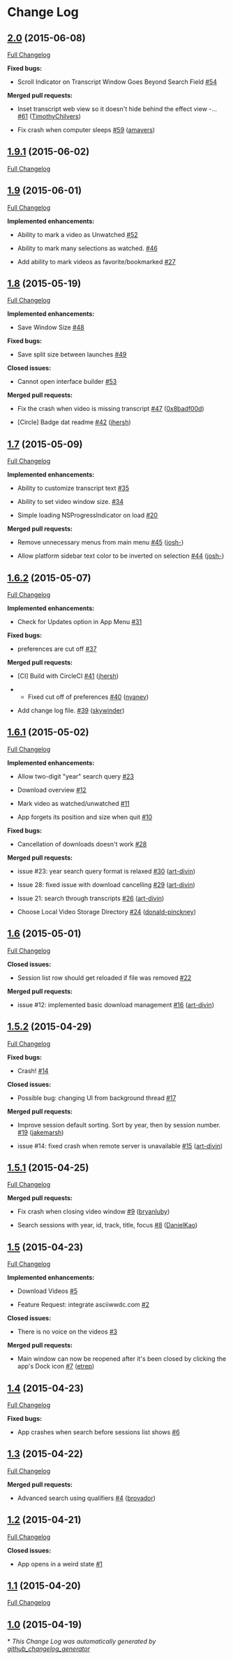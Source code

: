 # Change Log

## [2.0](https://github.com/insidegui/WWDC/tree/2.0) (2015-06-08)

[Full Changelog](https://github.com/insidegui/WWDC/compare/1.9.1...2.0)

**Fixed bugs:**

- Scroll Indicator on Transcript Window Goes Beyond Search Field [\#54](https://github.com/insidegui/WWDC/issues/54)

**Merged pull requests:**

- Inset transcript web view so it doesn't hide behind the effect view -… [\#61](https://github.com/insidegui/WWDC/pull/61) ([TimothyChilvers](https://github.com/TimothyChilvers))

- Fix crash when computer sleeps [\#59](https://github.com/insidegui/WWDC/pull/59) ([amayers](https://github.com/amayers))

## [1.9.1](https://github.com/insidegui/WWDC/tree/1.9.1) (2015-06-02)

[Full Changelog](https://github.com/insidegui/WWDC/compare/1.9...1.9.1)

## [1.9](https://github.com/insidegui/WWDC/tree/1.9) (2015-06-01)

[Full Changelog](https://github.com/insidegui/WWDC/compare/1.8...1.9)

**Implemented enhancements:**

- Ability to mark a video as Unwatched [\#52](https://github.com/insidegui/WWDC/issues/52)

- Ability to mark many selections as watched. [\#46](https://github.com/insidegui/WWDC/issues/46)

- Add ability to mark videos as favorite/bookmarked [\#27](https://github.com/insidegui/WWDC/issues/27)

## [1.8](https://github.com/insidegui/WWDC/tree/1.8) (2015-05-19)

[Full Changelog](https://github.com/insidegui/WWDC/compare/1.7...1.8)

**Implemented enhancements:**

- Save Window Size [\#48](https://github.com/insidegui/WWDC/issues/48)

**Fixed bugs:**

- Save split size between launches [\#49](https://github.com/insidegui/WWDC/issues/49)

**Closed issues:**

- Cannot open interface builder [\#53](https://github.com/insidegui/WWDC/issues/53)

**Merged pull requests:**

- Fix the crash when video is missing transcript [\#47](https://github.com/insidegui/WWDC/pull/47) ([0x8badf00d](https://github.com/0x8badf00d))

- \[Circle\] Badge dat readme [\#42](https://github.com/insidegui/WWDC/pull/42) ([jhersh](https://github.com/jhersh))

## [1.7](https://github.com/insidegui/WWDC/tree/1.7) (2015-05-09)

[Full Changelog](https://github.com/insidegui/WWDC/compare/1.6.2...1.7)

**Implemented enhancements:**

- Ability to customize transcript text [\#35](https://github.com/insidegui/WWDC/issues/35)

- Ability to set video window size. [\#34](https://github.com/insidegui/WWDC/issues/34)

- Simple loading NSProgressIndicator on load [\#20](https://github.com/insidegui/WWDC/issues/20)

**Merged pull requests:**

- Remove unnecessary menus from main menu [\#45](https://github.com/insidegui/WWDC/pull/45) ([josh-](https://github.com/josh-))

- Allow platform sidebar text color to be inverted on selection [\#44](https://github.com/insidegui/WWDC/pull/44) ([josh-](https://github.com/josh-))

## [1.6.2](https://github.com/insidegui/WWDC/tree/1.6.2) (2015-05-07)

[Full Changelog](https://github.com/insidegui/WWDC/compare/1.6.1...1.6.2)

**Implemented enhancements:**

- Check for Updates option in App Menu [\#31](https://github.com/insidegui/WWDC/issues/31)

**Fixed bugs:**

- preferences are cut off [\#37](https://github.com/insidegui/WWDC/issues/37)

**Merged pull requests:**

- \[CI\] Build with CircleCI [\#41](https://github.com/insidegui/WWDC/pull/41) ([jhersh](https://github.com/jhersh))

- - Fixed cut off of preferences [\#40](https://github.com/insidegui/WWDC/pull/40) ([nyanev](https://github.com/nyanev))

- Add change log file. [\#39](https://github.com/insidegui/WWDC/pull/39) ([skywinder](https://github.com/skywinder))

## [1.6.1](https://github.com/insidegui/WWDC/tree/1.6.1) (2015-05-02)

[Full Changelog](https://github.com/insidegui/WWDC/compare/1.6...1.6.1)

**Implemented enhancements:**

- Allow two-digit "year" search query [\#23](https://github.com/insidegui/WWDC/issues/23)

- Download overview [\#12](https://github.com/insidegui/WWDC/issues/12)

- Mark video as watched/unwatched [\#11](https://github.com/insidegui/WWDC/issues/11)

- App forgets its position and size when quit [\#10](https://github.com/insidegui/WWDC/issues/10)

**Fixed bugs:**

- Cancellation of downloads doesn't work [\#28](https://github.com/insidegui/WWDC/issues/28)

**Merged pull requests:**

- issue \#23: year search query format is relaxed [\#30](https://github.com/insidegui/WWDC/pull/30) ([art-divin](https://github.com/art-divin))

- Issue 28: fixed issue with download cancelling [\#29](https://github.com/insidegui/WWDC/pull/29) ([art-divin](https://github.com/art-divin))

- Issue 21: search through transcripts [\#26](https://github.com/insidegui/WWDC/pull/26) ([art-divin](https://github.com/art-divin))

- Choose Local Video Storage Directory [\#24](https://github.com/insidegui/WWDC/pull/24) ([donald-pinckney](https://github.com/donald-pinckney))

## [1.6](https://github.com/insidegui/WWDC/tree/1.6) (2015-05-01)

[Full Changelog](https://github.com/insidegui/WWDC/compare/1.5.2...1.6)

**Closed issues:**

- Session list row should get reloaded if file was removed [\#22](https://github.com/insidegui/WWDC/issues/22)

**Merged pull requests:**

- issue \#12: implemented basic download management [\#16](https://github.com/insidegui/WWDC/pull/16) ([art-divin](https://github.com/art-divin))

## [1.5.2](https://github.com/insidegui/WWDC/tree/1.5.2) (2015-04-29)

[Full Changelog](https://github.com/insidegui/WWDC/compare/1.5.1...1.5.2)

**Fixed bugs:**

- Crash! [\#14](https://github.com/insidegui/WWDC/issues/14)

**Closed issues:**

- Possible bug: changing UI from background thread [\#17](https://github.com/insidegui/WWDC/issues/17)

**Merged pull requests:**

- Improve session default sorting. Sort by year, then by session number. [\#19](https://github.com/insidegui/WWDC/pull/19) ([jakemarsh](https://github.com/jakemarsh))

- issue \#14: fixed crash when remote server is unavailable [\#15](https://github.com/insidegui/WWDC/pull/15) ([art-divin](https://github.com/art-divin))

## [1.5.1](https://github.com/insidegui/WWDC/tree/1.5.1) (2015-04-25)

[Full Changelog](https://github.com/insidegui/WWDC/compare/1.5...1.5.1)

**Merged pull requests:**

- Fix crash when closing video window [\#9](https://github.com/insidegui/WWDC/pull/9) ([bryanluby](https://github.com/bryanluby))

- Search sessions with year, id, track, title, focus [\#8](https://github.com/insidegui/WWDC/pull/8) ([DanielKao](https://github.com/DanielKao))

## [1.5](https://github.com/insidegui/WWDC/tree/1.5) (2015-04-23)

[Full Changelog](https://github.com/insidegui/WWDC/compare/1.4...1.5)

**Implemented enhancements:**

- Download Videos [\#5](https://github.com/insidegui/WWDC/issues/5)

- Feature Request: integrate asciiwwdc.com [\#2](https://github.com/insidegui/WWDC/issues/2)

**Closed issues:**

- There is no voice on the videos [\#3](https://github.com/insidegui/WWDC/issues/3)

**Merged pull requests:**

- Main window can now be reopened after it's been closed by clicking the app's Dock icon [\#7](https://github.com/insidegui/WWDC/pull/7) ([etrep](https://github.com/etrep))

## [1.4](https://github.com/insidegui/WWDC/tree/1.4) (2015-04-23)

[Full Changelog](https://github.com/insidegui/WWDC/compare/1.3...1.4)

**Fixed bugs:**

- App crashes when search before sessions list shows [\#6](https://github.com/insidegui/WWDC/issues/6)

## [1.3](https://github.com/insidegui/WWDC/tree/1.3) (2015-04-22)

[Full Changelog](https://github.com/insidegui/WWDC/compare/1.2...1.3)

**Merged pull requests:**

- Advanced search using qualifiers [\#4](https://github.com/insidegui/WWDC/pull/4) ([brovador](https://github.com/brovador))

## [1.2](https://github.com/insidegui/WWDC/tree/1.2) (2015-04-21)

[Full Changelog](https://github.com/insidegui/WWDC/compare/1.1...1.2)

**Closed issues:**

- App opens in a weird state [\#1](https://github.com/insidegui/WWDC/issues/1)

## [1.1](https://github.com/insidegui/WWDC/tree/1.1) (2015-04-20)

[Full Changelog](https://github.com/insidegui/WWDC/compare/1.0...1.1)

## [1.0](https://github.com/insidegui/WWDC/tree/1.0) (2015-04-19)



\* *This Change Log was automatically generated by [github_changelog_generator](https://github.com/skywinder/Github-Changelog-Generator)*